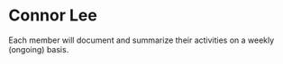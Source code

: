 # Connor Lee

Each member will document and summarize their activities on a weekly (ongoing) basis.
